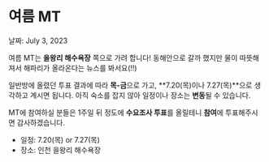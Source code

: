 # 여름 MT

날짜: July 3, 2023

여름 MT는 **을왕리 해수욕장** 쪽으로 가려 합니다! 동해안으로 갈까 했지만 물이 따뜻해져서 해파리가 올라온다는 뉴스를 봐서요(!!) 

 일반방에 올렸던 투표 결과에 따라 **목-금**으로 가고, **7.20(목)이나 7.27(목)**으로 생각하고 계시면 됩니다. 아직 숙소를 잡지 않아 일정이나 장소는 **변동**될 수 있습니다. 

 MT에 참여하실 분들은 1주일 뒤 정도에 **수요조사 투표**를 올릴테니 **참여**에 투표해주시면 감사하겠습니다.

- 일정: 7.20(목) or 7.27(목)
- 장소: 인천 을왕리 해수욕장